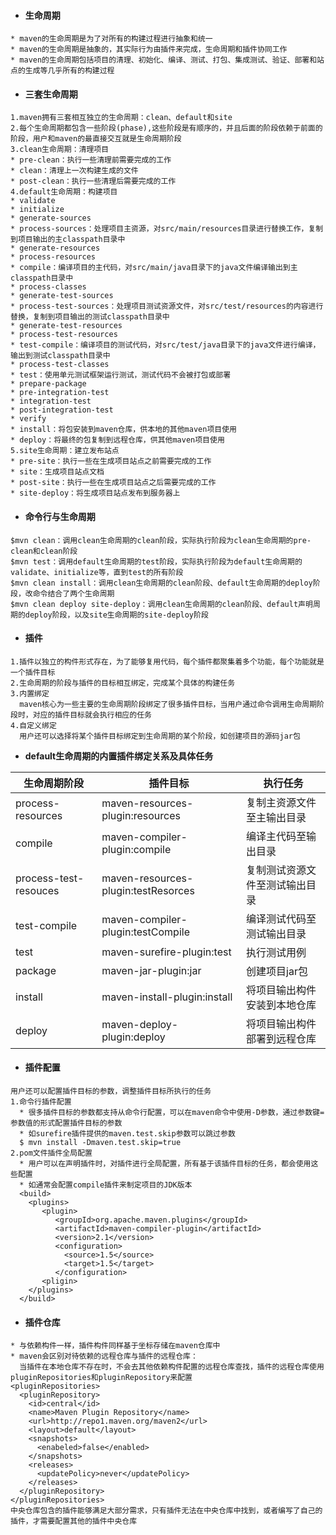 - #### 生命周期

```
* maven的生命周期是为了对所有的构建过程进行抽象和统一
* maven的生命周期是抽象的，其实际行为由插件来完成，生命周期和插件协同工作
* maven的生命周期包括项目的清理、初始化、编译、测试、打包、集成测试、验证、部署和站点的生成等几乎所有的构建过程
```

- #### 三套生命周期
```
1.maven拥有三套相互独立的生命周期：clean、default和site
2.每个生命周期都包含一些阶段(phase),这些阶段是有顺序的，并且后面的阶段依赖于前面的阶段，用户和maven的最直接交互就是生命周期阶段
3.clean生命周期：清理项目
* pre-clean：执行一些清理前需要完成的工作 
* clean：清理上一次构建生成的文件
* post-clean：执行一些清理后需要完成的工作
4.default生命周期：构建项目
* validate
* initialize
* generate-sources
* process-sources：处理项目主资源，对src/main/resources目录进行替换工作，复制到项目输出的主classpath目录中
* generate-resources
* process-resources
* compile：编译项目的主代码，对src/main/java目录下的java文件编译输出到主classpath目录中
* process-classes
* generate-test-sources
* process-test-sources：处理项目测试资源文件，对src/test/resources的内容进行替换，复制到项目输出的测试classpath目录中
* generate-test-resources
* process-test-resources
* test-compile：编译项目的测试代码，对src/test/java目录下的java文件进行编译，输出到测试classpath目录中
* process-test-classes
* test：使用单元测试框架运行测试，测试代码不会被打包或部署
* prepare-package
* pre-integration-test
* integration-test
* post-integration-test
* verify
* install：将包安装到maven仓库，供本地的其他maven项目使用
* deploy：将最终的包复制到远程仓库，供其他maven项目使用
5.site生命周期：建立发布站点
* pre-site：执行一些在生成项目站点之前需要完成的工作
* site：生成项目站点文档
* post-site：执行一些在生成项目站点之后需要完成的工作
* site-deploy：将生成项目站点发布到服务器上
```

- #### 命令行与生命周期
```
$mvn clean：调用clean生命周期的clean阶段，实际执行阶段为clean生命周期的pre-clean和clean阶段
$mvn test：调用default生命周期的test阶段，实际执行阶段为default生命周期的validate、initialize等，直到test的所有阶段
$mvn clean install：调用clean生命周期的clean阶段、default生命周期的deploy阶段，改命令结合了两个生命周期
$mvn clean deploy site-deploy：调用clean生命周期的clean阶段、default声明周期的deploy阶段，以及site生命周期的site-deploy阶段
```

- #### 插件

```
1.插件以独立的构件形式存在，为了能够复用代码，每个插件都聚集着多个功能，每个功能就是一个插件目标
2.生命周期的阶段与插件的目标相互绑定，完成某个具体的构建任务
3.内置绑定
  maven核心为一些主要的生命周期阶段绑定了很多插件目标，当用户通过命令调用生命周期阶段时，对应的插件目标就会执行相应的任务
4.自定义绑定
  用户还可以选择将某个插件目标绑定到生命周期的某个阶段，如创建项目的源码jar包
```

- **default生命周期的内置插件绑定关系及具体任务**

生命周期阶段 | 插件目标 | 执行任务
---|---|---
process-resources |maven-resources-plugin:resources | 复制主资源文件至主输出目录
compile | maven-compiler-plugin:compile |编译主代码至输出目录
process-test-resouces| maven-resources-plugin:testResorces|复制测试资源文件至测试输出目录
test-compile|maven-compiler-plugin:testCompile |编译测试代码至测试输出目录
test|maven-surefire-plugin:test|执行测试用例
package|maven-jar-plugin:jar|创建项目jar包
install|maven-install-plugin:install|将项目输出构件安装到本地仓库
deploy|maven-deploy-plugin:deploy|将项目输出构件部署到远程仓库


- #### 插件配置
```
用户还可以配置插件目标的参数，调整插件目标所执行的任务
1.命令行插件配置
  * 很多插件目标的参数都支持从命令行配置，可以在maven命令中使用-D参数，通过参数键=参数值的形式配置插件目标的参数
  * 如surefire插件提供的maven.test.skip参数可以跳过参数
  $ mvn install -Dmaven.test.skip=true
2.pom文件插件全局配置
  * 用户可以在声明插件时，对插件进行全局配置，所有基于该插件目标的任务，都会使用这些配置
  * 如通常会配置compile插件来制定项目的JDK版本
  <build>
    <plugins>
       <plugin>
          <groupId>org.apache.maven.plugins</groupId>
          <artifactId>maven-compiler-plugin</artifactId>
          <version>2.1</version>
          <configuration>
            <source>1.5</source>
            <target>1.5</target>
          </configuration>
       <pligin>    
    </plugins>
  </build>
```

- #### 插件仓库
```
* 与依赖构件一样，插件构件同样基于坐标存储在maven仓库中
* maven会区别对待依赖的远程仓库与插件的远程仓库：
  当插件在本地仓库不存在时，不会去其他依赖构件配置的远程仓库查找，插件的远程仓库使用pluginRepositories和pluginRepository来配置
<pluginRepositories>
  <pluginRepository>
    <id>central</id>
    <name>Maven Plugin Repository</name>
    <url>http://repo1.maven.org/maven2</url>
    <layout>default</layout>
    <snapshots>
      <enabeled>false</enabled>
    </snapshots>
    <releases>
      <updatePolicy>never</updatePolicy>
    </releases>
  </pluginRepository>
</pluginRepositories>
中央仓库包含的插件能够满足大部分需求，只有插件无法在中央仓库中找到，或者编写了自己的插件，才需要配置其他的插件中央仓库
```